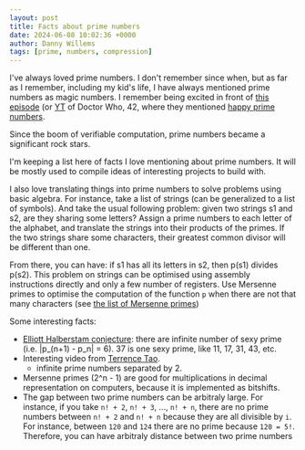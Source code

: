 ```yaml
---
layout: post
title: Facts about prime numbers
date: 2024-06-08 10:02:36 +0000
author: Danny Willems
tags: [prime, numbers, compression]
---
```


I've always loved prime numbers. I don't remember since when, but as far as I
remember, including my kid's life, I have always mentioned prime numbers as magic
numbers. I remember being excited in front of [this
episode](https://iv.melmac.space/watch?v=ee2If8jSxUo) (or
[YT](https://youtu.be/ee2If8jSxUo) of Doctor Who, 42, where
they mentioned [happy prime numbers](https://en.wikipedia.org/wiki/Happy_number).

Since the boom of verifiable computation, prime numbers became a significant
rock stars.

I'm keeping a list here of facts I love mentioning about prime numbers. It will
be mostly used to compile ideas of interesting projects to build with.

I also love translating things into prime numbers to solve problems using
basic algebra.
For instance, take a list of strings (can be generalized to a list of
symbols). And take the usual following problem: given two strings s1 and s2, are
they sharing some letters?
Assign a prime numbers to each letter of the alphabet, and translate the strings
into their products of the primes. If the two strings share some characters,
their greatest common divisor will be different than one.

From there, you can have: if s1 has all its letters in s2, then p(s1) divides
p(s2).
This problem on strings can be optimised using assembly instructions directly
and only a few number of registers.
Use Mersenne primes to optimise the computation of the function `p` when there
are not that many characters (see [the list of Mersenne
primes](https://www.mersenne.org/primes/))

Some interesting facts:

- [Elliott Halberstam
  conjecture](https://en.wikipedia.org/wiki/Elliott-Halberstam_conjecture):
  there are infinite number of sexy prime (i.e. |p_(n+1) - p_n| = 6). 37 is one
  sexy prime, like 11, 17, 31, 43, etc.
- Interesting video from [Terrence
  Tao](https://www.youtube.com/watch?v=pp06oGD4m00).
  - infinite prime numbers separated by 2.
- Mersenne primes (2^n - 1) are good for multiplications in decimal
  representation on computers, because it is implemented as bitshifts.
- The gap between two prime numbers can be arbitraly large. For instance, if you
  take `n! + 2`, `n! + 3`, ..., `n! + n`, there are no prime numbers between
  `n! + 2` and `n! + n` because they are all divisible by `i`. For instance,
  between `120` and `124` there are no prime because `120 = 5!`.
  Therefore, you can have arbitraly distance between two prime numbers
